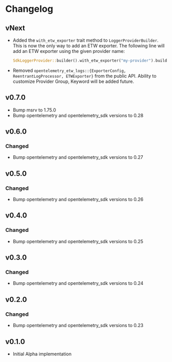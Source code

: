 # Changelog

## vNext

- Added the `with_etw_exporter` trait method to `LoggerProviderBuilder`.
  This is now the only way to add an ETW exporter. The following line
  will add an ETW exporter using the given provider name:

  ```rust
  SdkLoggerProvider::builder().with_etw_exporter("my-provider").build();
  ```

- Removed `opentelemetry_etw_logs::{ExporterConfig, ReentrantLogProcessor, ETWExporter}` from the public API. Ability to customize Provider Group, Keyword will be added future.

## v0.7.0

- Bump msrv to 1.75.0
- Bump opentelemetry and opentelemetry_sdk versions to 0.28

## v0.6.0

### Changed

- Bump opentelemetry and opentelemetry_sdk versions to 0.27

## v0.5.0

### Changed

- Bump opentelemetry and opentelemetry_sdk versions to 0.26

## v0.4.0

### Changed

- Bump opentelemetry and opentelemetry_sdk versions to 0.25

## v0.3.0

### Changed

- Bump opentelemetry and opentelemetry_sdk versions to 0.24

## v0.2.0

### Changed

- Bump opentelemetry and opentelemetry_sdk versions to 0.23

## v0.1.0

- Initial Alpha implementation
